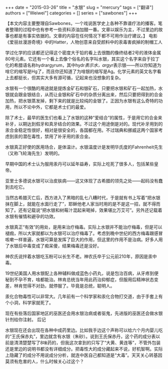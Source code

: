 
+++ 
date = "2015-03-26"
title = "水银"
slug = "mercury"
tags = ["翻译"]
authors = ["Weiwei"]
categories = []
series = ["sawbones"]
+++


【本文内容主要整理自Sawbones，一个戏说医学史上各种不靠谱疗法的播客。笔者整理的过程中也有参考一些资料添油加醋一番。文章以娱乐为主，不过里边的故事也都是有事实依据的。文章的内容在任何情况下都不可用作治疗建议。】
电影《爱丽丝漫游奇境》中的Hatter，人物创意来自受颜料中的汞毒害疯掉的制帽工人

学过化学的应该都还记得这个密度大于铅的看上去很酷的像终结者2号的液体金属80号元素。它还有一个看上去像个俗名的名字叫水银，其实这个名字来自于拉丁化的希腊语名称hydrargyrum，其中hydr*表示水，argyr*表示银——所以你知道为啥它的缩写是Hg了，而且你还知道了为啥银的缩写是Ag。化学元素的英文名字看上去都挺长，但其实大多有源可循，记起来也没想象的复杂。

水银有一个很酷的用途就是提炼金矿石和银矿石，只要把水银和矿石一起加热，水银就会跟金银结合，从而让金银和矿石中的杂质分离出来，然后只要把得到的合金加热，把水银蒸发掉，剩下来的就是比较纯的金银了。正因为水银有这么奇特的功用，所以不论中外，它都是术士们的最爱。

除了术士，最早的医生们也看上了水银的这种“爱结合”的属性，于是用它的合金来补牙，以期达到假牙和真牙结合的效果。不过这个用途倒是对的。现代补牙用到的汞合金稳定性很好，相对是很安全的，各国都在用。不过瑞典和挪威这两个国家考虑到汞的潜在毒性，禁用了补牙用的汞合金。

水银真正好使的医用场合，是体温计。水银温度计是发明华氏度的Fahrenheit先生（又称飞轮海先生）发明的。

早期中国的术士认为服用汞丹可以延年益寿，实际上吃死了很多人，包括某些皇帝。

亚里士多德说水银可以治皮肤病——这又体现了古希腊的领先之处——起码没有蠢到去吃它。

当然古希腊灭亡后，西方进入了黑暗的乱七八糟时代，于是就有书上写着“把水银抹在脚上，就能在水面行走了”，耶稣他老人家当时用的是不是这一招，就不得而知了。还有记载说“把水银和树莓汁混起来喝掉，效果堪比万艾可”。另外还记载着水银有催情和避孕的功效。

水银真正“有效”的用处，是用来治疗梅毒。实际上水银并不能治疗梅毒，但是可以褪痂，所以大家就都以为水银可以治疗梅毒了。考虑到晚中世纪的西方梅毒跟感冒咳嗽一样普遍，水银可算是发挥了巨大的作用，但这里的作用不是治病。好多人用了水银后中毒变成了痴呆傻，结果梅毒还是没好。

神农氏说拌着水银吃玉粉可以长生不老。神农氏卒于公元前210年，原因是汞中毒。

19世纪美国人用水银配上各种辅料做成蓝色小药丸，说是包治百病，从牙疼到便秘到不孕不育，啥都能治。林肯总统当年用此药治抑郁症，但服用后精神状态变差，林肯觉得不对劲，就停服了。毕竟是总统，聪明人。

汞化合物毒性可以非常大。几年前有一个科学家和汞化合物打交道，由于手套上有个小洞，科学家就死了。

现在有些落后国家地区的巫医还会用水银治病或者驱鬼，先进版的巫医还会做水银针剂给你注射。
后记

水银现在还会出现在各种中成药里边。比如我手边这个声称可以给六个月内婴儿吃的“王氏保赤丸”，里边就含有水银（朱砂）。说到王氏保赤丹，这个药的成分表以前是清清楚楚写了8味药的，但我这次拿到的只写了“大黄、黄连等”，不管外包装还是里边的说明书都没有详细成分。把毒性大的成分藏起来不说，好机智啊。实际上隐藏了的成分不用说成分分析，就连中医自己都知道是“大毒”。天天关心转基因莫须有危害的人，什么时候关心过这个？

